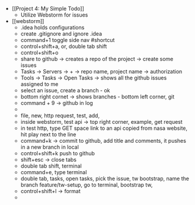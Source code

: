 - [[Project 4: My Simple Todo]]
	- Utilize Webstorm for issues
- [[webstorm]]
	- .idea holds configurations
	- create .gitignore and ignore .idea
	- command+1 toggle side nav #shortcut
	- control+shift+a, or, double tab shift
	- control+shift+o
	- share to github -> creates a repo of the project -> create some issues
	- Tasks -> Servers -> + -> repo name, project name -> authorization
	- Tools -> Tasks -> Open Tasks -> shows all the github issues assigned to me
	- select an issue, create a branch - ok
	- bottom right cornet -> shows branches - bottom left corner, git
	- command + 9 -> github in log
	-
	- file, new, http request, test, add,
	- inside webstorm, test api -> top right corner, example, get request
	- in test http, type GET space link to an api copied from nasa website, hit play next to the line
	- command+k -> commit to github, add title and comments, it pushes in a new branch in local
	- control+shift+k push to github
	- shift+esc -> close tabs
	- double tab shift, terminal
	- command+e, type terminal
	- double tab, tasks, open tasks,  pick the issue, tw bootstrap, name the branch feature/tw-setup, go to terminal, bootstrap tw,
	- control+shift+l -> format
	-